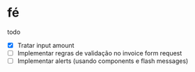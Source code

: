 # fé

todo
- [X] Tratar input amount
- [ ] Implementar regras de validação no invoice form request
- [ ] Implementar alerts (usando components e flash messages)
